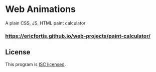 # Web Animations

A plain CSS, JS, HTML paint calculator

### https://ericfortis.github.io/web-projects/paint-calculator/

## License
This program is [ISC licensed](../LICENSE).
